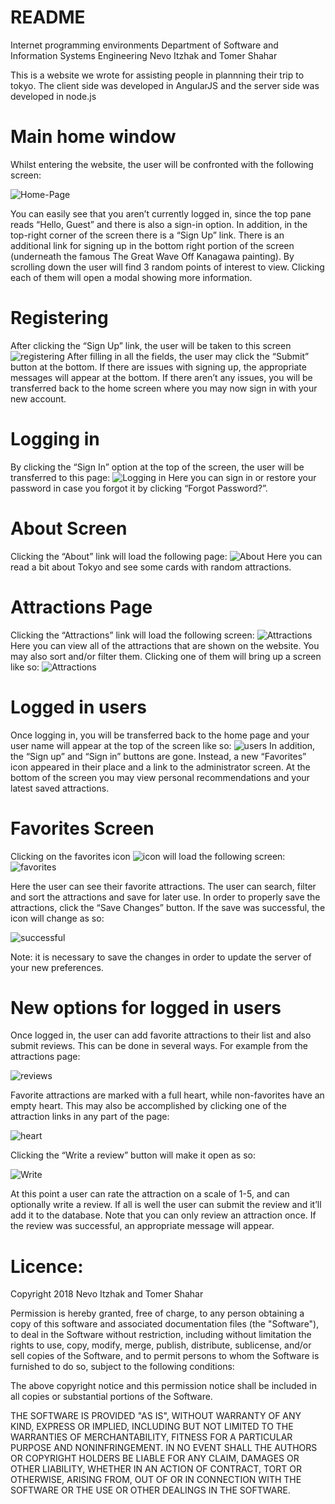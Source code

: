 # README #
Internet programming environments Department of Software and Information Systems Engineering 
Nevo Itzhak and Tomer Shahar

This is a website we wrote for assisting people in plannning their trip to tokyo. The client side was developed in AngularJS and the server side was developed in node.js

# Main home window

Whilst entering the website, the user will be confronted with the following screen:

![Home-Page](https://github.com/Tomer-Shahar/Tokyo-Guide/blob/master/client/resources/images/homepage.PNG?raw=true)

You can easily see that you aren’t currently logged in, since the top pane reads “Hello, Guest” and there is also a sign-in option. In addition, in the top-right corner of the screen there is a “Sign Up” link. There is an additional link for signing up in the bottom right portion of the screen (underneath the famous The Great Wave Off Kanagawa painting). 
By scrolling down the user will find 3 random points of interest to view. Clicking each of them will open a modal showing more information.

# Registering

After clicking the “Sign Up” link, the user will be taken to this screen
![registering](https://github.com/Tomer-Shahar/Tokyo-Guide/blob/master/client/resources/images/Registering.png?raw=true)
After filling in all the fields, the user may click the “Submit” button at the bottom. If there are issues with signing up, the appropriate messages will appear at the bottom. If there aren’t any issues, you will be transferred back to the home screen where you may now sign in with your new account.

# Logging in
By clicking the “Sign In” option at the top of the screen, the user will be transferred to this page:
![Logging in](https://github.com/Tomer-Shahar/Tokyo-Guide/blob/master/client/resources/images/loggingin.png?raw=true)
Here you can sign in or restore your password in case you forgot it by clicking “Forgot Password?”.

# About Screen
Clicking the “About” link will load the following page:
![About](https://github.com/Tomer-Shahar/Tokyo-Guide/blob/master/client/resources/images/about.png?raw=true)
Here you can read a bit about Tokyo and see some cards with random attractions.

# Attractions Page
Clicking the “Attractions” link will load the following screen:
![Attractions](https://github.com/Tomer-Shahar/Tokyo-Guide/blob/master/client/resources/images/attractions.png?raw=true)
Here you can view all of the attractions that are shown on the website. You may also sort and/or filter them. Clicking one of them will bring up a screen like so:
![Attractions](https://github.com/Tomer-Shahar/Tokyo-Guide/blob/master/client/resources/images/attractions2.png?raw=true)

# Logged in users
Once logging in, you will be transferred back to the home page and your user name will appear at the top of the screen like so:
![users](https://github.com/Tomer-Shahar/Tokyo-Guide/blob/master/client/resources/images/users.png?raw=true)
In addition, the “Sign up” and “Sign in” buttons are gone. Instead, a new “Favorites” icon appeared in their place and a link to the administrator screen. At the bottom of the screen you may view personal recommendations and your latest saved attractions. 

# Favorites Screen
Clicking on the favorites icon 
![icon](https://github.com/Tomer-Shahar/Tokyo-Guide/blob/master/client/resources/images/icon.png?raw=true)
will load the following screen:
![favorites](https://github.com/Tomer-Shahar/Tokyo-Guide/blob/master/client/resources/images/favorites.png?raw=true)

Here the user can see their favorite attractions. The user can search, filter and sort the attractions and save for later use. In order to properly save the attractions, click the “Save Changes” button. If the save was successful, the icon will change as so:

![successful](https://github.com/Tomer-Shahar/Tokyo-Guide/blob/master/client/resources/images/successful.png?raw=true)

Note: it is necessary to save the changes in order to update the server of your new preferences.

# New options for logged in users
Once logged in, the user can add favorite attractions to their list and also submit reviews. This can be done in several ways. For example from the attractions page:

![reviews](https://github.com/Tomer-Shahar/Tokyo-Guide/blob/master/client/resources/images/reviews.png?raw=true)

Favorite attractions are marked with a full heart, while non-favorites have an empty heart.
This may also be accomplished by clicking one of the attraction links in any part of the page:

![heart](https://github.com/Tomer-Shahar/Tokyo-Guide/blob/master/client/resources/images/heart.png?raw=true)

Clicking the “Write a review” button will make it open as so:

![Write](https://github.com/Tomer-Shahar/Tokyo-Guide/blob/master/client/resources/images/write.png?raw=true)

At this point a user can rate the attraction on a scale of 1-5, and can optionally write a review. If all is well the user can submit the review and it’ll add it to the database. Note that you can only review an attraction once. If the review was successful, an appropriate message will appear.

Licence:
====

Copyright 2018 Nevo Itzhak and Tomer Shahar

Permission is hereby granted, free of charge, to any person obtaining a copy of this software and associated documentation files (the "Software"), to deal in the Software without restriction, including without limitation the rights to use, copy, modify, merge, publish, distribute, sublicense, and/or sell copies of the Software, and to permit persons to whom the Software is furnished to do so, subject to the following conditions:

The above copyright notice and this permission notice shall be included in all copies or substantial portions of the Software.

THE SOFTWARE IS PROVIDED "AS IS", WITHOUT WARRANTY OF ANY KIND, EXPRESS OR IMPLIED, INCLUDING BUT NOT LIMITED TO THE WARRANTIES OF MERCHANTABILITY, FITNESS FOR A PARTICULAR PURPOSE AND NONINFRINGEMENT. IN NO EVENT SHALL THE AUTHORS OR COPYRIGHT HOLDERS BE LIABLE FOR ANY CLAIM, DAMAGES OR OTHER LIABILITY, WHETHER IN AN ACTION OF CONTRACT, TORT OR OTHERWISE, ARISING FROM, OUT OF OR IN CONNECTION WITH THE SOFTWARE OR THE USE OR OTHER DEALINGS IN THE SOFTWARE.
